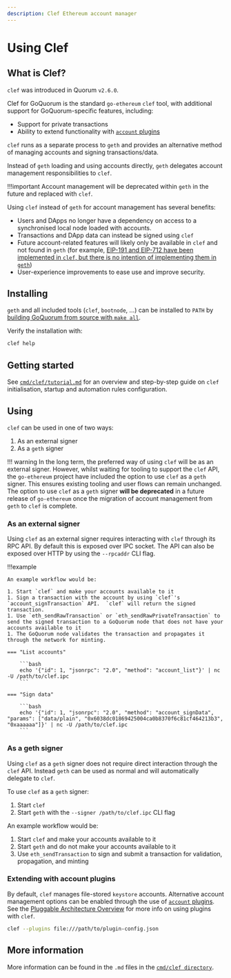 ```yaml
---
description: Clef Ethereum account manager
---
```


# Using Clef

## What is Clef?

`clef` was introduced in Quorum `v2.6.0`.

Clef for GoQuorum is the standard `go-ethereum` `clef` tool, with additional support for GoQuorum-specific
features, including:

* Support for private transactions
* Ability to extend functionality with [`account` plugins](AccountPlugins.md)

`clef` runs as a separate process to `geth` and provides an alternative method of managing accounts
and signing transactions/data.

Instead of `geth` loading and using accounts directly, `geth` delegates account management
responsibilities to `clef`.

!!!important
    Account management will be deprecated within `geth` in the future and replaced with `clef`.

Using `clef` instead of `geth` for account management has several benefits:

* Users and DApps no longer have a dependency on access to a synchronised local node loaded with accounts.
* Transactions and DApp data can instead be signed using `clef`
* Future account-related features will likely only be available in `clef` and not found in `geth`
    (for example, [EIP-191 and EIP-712 have been implemented in `clef`, but there is no intention of implementing them in `geth`](https://github.com/ethereum/go-ethereum/pull/17789/))
* User-experience improvements to ease use and improve security.

## Installing

`geth` and all included tools (`clef`, `bootnode`, …) can be installed to `PATH` by
[building GoQuorum from source with `make all`](../../GetStarted/Install.md).

Verify the installation with:

```bash
clef help
```

## Getting started

See [`cmd/clef/tutorial.md`](https://github.com/ConsenSys/quorum/blob/master/cmd/clef/tutorial.md)
for an overview and step-by-step guide on `clef` initialisation, startup and automation rules configuration.

## Using

`clef` can be used in one of two ways:

1. As an external signer
1. As a `geth` signer

!!! warning
    In the long term, the preferred way of using `clef` will be as an external signer. However, whilst
    waiting for tooling to support the `clef` API, the `go-ethereum` project have included the option
    to use `clef` as a `geth` signer. This ensures existing tooling and user flows can remain unchanged.
    The option to use `clef` as a `geth` signer **will be deprecated** in a future release of `go-ethereum`
    once the migration of account management from `geth` to `clef` is complete.

### As an external signer

Using `clef` as an external signer requires interacting with `clef` through its RPC API. By default
this is exposed over IPC socket. The API can also be exposed over HTTP by using the `--rpcaddr` CLI flag.

!!!example

    An example workflow would be:

    1. Start `clef` and make your accounts available to it
    1. Sign a transaction with the account by using `clef`'s `account_signTransaction` API.  `clef` will return the signed transaction.
    1. Use `eth_sendRawTransaction` or `eth_sendRawPrivateTransaction` to send the signed transaction to a GoQuorum node that does not have your accounts available to it
    1. The GoQuorum node validates the transaction and propagates it through the network for minting.

    === "List accounts"

        ```bash
        echo '{"id": 1, "jsonrpc": "2.0", "method": "account_list"}' | nc -U /path/to/clef.ipc
        ```

    === "Sign data"

        ```bash
        echo '{"id": 1, "jsonrpc": "2.0", "method": "account_signData", "params": ["data/plain", "0x6038dc01869425004ca0b8370f6c81cf464213b3", "0xaaaaaa"]}' | nc -U /path/to/clef.ipc
        ```

### As a geth signer

Using `clef` as a `geth` signer does not require direct interaction through the `clef` API. Instead
`geth` can be used as normal and will automatically delegate to `clef`.

To use `clef` as a `geth` signer:

1. Start `clef`
1. Start `geth` with the `--signer /path/to/clef.ipc` CLI flag

An example workflow would be:

1. Start `clef` and make your accounts available to it
1. Start `geth` and do not make your accounts available to it
1. Use `eth_sendTransaction` to sign and submit a transaction for validation, propagation, and minting

### Extending with account plugins

By default, `clef` manages file-stored `keystore` accounts. Alternative account management options
can be enabled through the use of [`account` plugins](AccountPlugins.md). See the
[Pluggable Architecture Overview](../../Concepts/Plugins/Plugins.md) for more info on using plugins with `clef`.

```bash
clef --plugins file:///path/to/plugin-config.json
```

## More information

More information can be found in the `.md` files in the [`cmd/clef directory`](https://github.com/ConsenSys/quorum/tree/master/cmd/clef).
